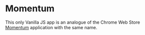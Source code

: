 # Momentum
This only Vanilla JS app is an analogue of the Chrome Web Store [Momentum](https://chrome.google.com/webstore/detail/momentum/laookkfknpbbblfpciffpaejjkokdgca) application with the same name.

